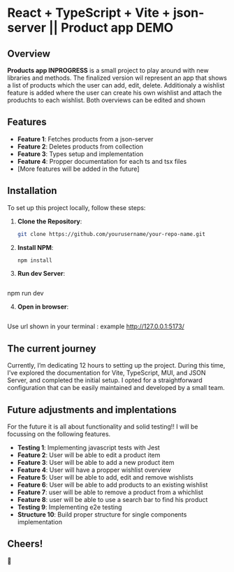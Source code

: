 # React + TypeScript + Vite + json-server || Product app DEMO

## Overview

**Products app INPROGRESS** is a small project to play around with new libraries and methods. The finalized version wil represent an app that shows a list of products which the user can add, edit, delete. Additionaly a wishlist feature is added where the user can create his own wishlist and attach the produchts to each wishlist. Both overviews can be edited and shown

## Features

- **Feature 1**: Fetches products from a json-server
- **Feature 2**: Deletes products from collection
- **Feature 3**: Types setup and implementation
- **Feature 4**: Propper documentation for each ts and tsx files
- [More features will be added in the future]

## Installation

To set up this project locally, follow these steps:

1. **Clone the Repository**:
   ```bash
   git clone https://github.com/yourusername/your-repo-name.git

2. **Install NPM**:
   ```bash
   npm install

3. **Run dev Server**:
   ```bash
  npm run dev

4. **Open in browser**:
   ```bash
  Use url shown in your terminal : example http://127.0.0.1:5173/

## The current journey 

Currently, I’m dedicating 12 hours to setting up the project. During this time, I’ve explored the documentation for Vite, TypeScript, MUI, and JSON Server, and completed the initial setup. I opted for a straightforward configuration that can be easily maintained and developed by a small team. 

## Future adjustments and implentations

For the future it is all about functionality and solid testing!! I will be focussing on the following features. 
- **Testing 1**: Implementing javascript tests with Jest
- **Feature 2**: User will be able to edit a product item
- **Feature 3**: User will be able to add a new product item
- **Feature 4**: User will have a propper wishlist overview
- **Feature 5**: User will be able to add, edit and remove wishlists
- **Feature 6**: User will be able to add products to an existing wishlist
- **Feature 7**: user will be able to remove a product from a whichlist
- **Feature 8**: user will be able to use a search bar to find his product
- **Testing 9**: Implementing e2e testing
- **Structure 10**: Build proper structure for single components implementation

## Cheers! 
:beers:





